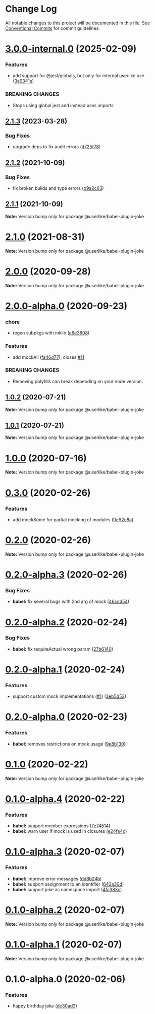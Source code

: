 # Change Log

All notable changes to this project will be documented in this file.
See [Conventional Commits](https://conventionalcommits.org) for commit guidelines.

# [3.0.0-internal.0](https://github.com/userlike/joke/compare/v2.1.3...v3.0.0-internal.0) (2025-02-09)


### Features

* add support for @jest/globals, but only for internal userlike use ([3a9341e](https://github.com/userlike/joke/commit/3a9341e1ae683e67f95d02152415206b1a23e9dd))


### BREAKING CHANGES

* Stops using global jest and instead uses imports





## [2.1.3](https://github.com/userlike/joke/compare/v2.1.2...v2.1.3) (2023-03-28)


### Bug Fixes

* upgrade deps to fix audit errors ([d725f78](https://github.com/userlike/joke/commit/d725f788ad9f165b950da2ebb7a275c67903fa34))





## [2.1.2](https://github.com/userlike/joke/compare/v2.1.1...v2.1.2) (2021-10-09)


### Bug Fixes

* fix broken builds and type errors ([b9a2c63](https://github.com/userlike/joke/commit/b9a2c63c90a7468c02d8f8cdb3cfd94665c70270))





## [2.1.1](https://github.com/userlike/joke/compare/v2.1.0...v2.1.1) (2021-10-09)

**Note:** Version bump only for package @userlike/babel-plugin-joke





# [2.1.0](https://github.com/userlike/joke/compare/v2.0.0...v2.1.0) (2021-08-31)

**Note:** Version bump only for package @userlike/babel-plugin-joke





# [2.0.0](https://github.com/anilanar/mklib/compare/v2.0.0-alpha.0...v2.0.0) (2020-09-28)

**Note:** Version bump only for package @userlike/babel-plugin-joke





# [2.0.0-alpha.0](https://github.com/anilanar/mklib/compare/v1.0.2...v2.0.0-alpha.0) (2020-09-23)


### chore

* regen subpkgs with mklib ([a6e3608](https://github.com/anilanar/mklib/commit/a6e3608ee718f4964329298cb8bcca3ec9845a20))


### Features

* add mockAll ([fa46d77](https://github.com/anilanar/mklib/commit/fa46d774d1a908e6e849f83d7285b6676887340d)), closes [#11](https://github.com/anilanar/mklib/issues/11)


### BREAKING CHANGES

* Removing polyfills can break depending on your node version.





## [1.0.2](https://github.com/anilanar/dev/compare/v1.0.1...v1.0.2) (2020-07-21)

**Note:** Version bump only for package @userlike/babel-plugin-joke





## [1.0.1](https://github.com/anilanar/dev/compare/v1.0.0...v1.0.1) (2020-07-21)

**Note:** Version bump only for package @userlike/babel-plugin-joke





# [1.0.0](https://github.com/anilanar/dev/compare/v0.3.0...v1.0.0) (2020-07-16)

**Note:** Version bump only for package @userlike/babel-plugin-joke





# [0.3.0](https://github.com/userlike/joke/compare/v0.2.0...v0.3.0) (2020-02-26)


### Features

* add mockSome for partial mocking of modules ([0e92c8a](https://github.com/userlike/joke/commit/0e92c8a285de8b0f1ff4fdc57c82e206f8d876fa))





# [0.2.0](https://github.com/userlike/joke/compare/v0.2.0-alpha.3...v0.2.0) (2020-02-26)

**Note:** Version bump only for package @userlike/babel-plugin-joke





# [0.2.0-alpha.3](https://github.com/userlike/joke/compare/v0.2.0-alpha.2...v0.2.0-alpha.3) (2020-02-26)


### Bug Fixes

* **babel:** fix several bugs with 2nd arg of mock ([46ccd54](https://github.com/userlike/joke/commit/46ccd54f8fd37d4750440bbe9192f544b31b604c))





# [0.2.0-alpha.2](https://github.com/userlike/joke/compare/v0.2.0-alpha.1...v0.2.0-alpha.2) (2020-02-24)


### Bug Fixes

* **babel:** fix requireActual wrong param ([27b6140](https://github.com/userlike/joke/commit/27b6140f590a9eb2dc8c1ff9293bfc71279f6360))





# [0.2.0-alpha.1](https://github.com/userlike/joke/compare/v0.2.0-alpha.0...v0.2.0-alpha.1) (2020-02-24)


### Features

* support custom mock implementations ([#1](https://github.com/userlike/joke/issues/1)) ([3eb5d53](https://github.com/userlike/joke/commit/3eb5d530c06949e9b2c93a8e98ae5c58f76597d7))





# [0.2.0-alpha.0](https://github.com/userlike/joke/compare/v0.1.0...v0.2.0-alpha.0) (2020-02-23)


### Features

* **babel:** removes restrictions on mock usage ([9e8b130](https://github.com/userlike/joke/commit/9e8b1304b0e6dc6f4ddf8cc3c19fc762e86216f0))





# [0.1.0](https://github.com/userlike/joke/compare/v0.1.0-alpha.4...v0.1.0) (2020-02-22)

**Note:** Version bump only for package @userlike/babel-plugin-joke





# [0.1.0-alpha.4](https://github.com/userlike/joke/compare/v0.1.0-alpha.3...v0.1.0-alpha.4) (2020-02-22)


### Features

* **babel:** support member expressions ([7e74514](https://github.com/userlike/joke/commit/7e74514af7530db798e97f078fdb52268a2c2f35))
* **babel:** warn user if mock is used in closures ([e24fe4c](https://github.com/userlike/joke/commit/e24fe4ce9834bace7d0d583d31471439232fc87b))





# [0.1.0-alpha.3](https://github.com/anilanar/joke/compare/v0.1.0-alpha.2...v0.1.0-alpha.3) (2020-02-07)


### Features

* **babel:** improve error messages ([dd8b24b](https://github.com/anilanar/joke/commit/dd8b24b85d3dfde5bf1f4a883e1c05f28657eafe))
* **babel:** support assignment to an identifier ([642a30d](https://github.com/anilanar/joke/commit/642a30d22253b1ec0666bec3cd0d956ca1caacc3))
* **babel:** support joke as namespace import ([4fc383c](https://github.com/anilanar/joke/commit/4fc383cfd28d554f89fb0058305fbaaadf656df6))





# [0.1.0-alpha.2](https://github.com/anilanar/joke/compare/v0.1.0-alpha.1...v0.1.0-alpha.2) (2020-02-07)

**Note:** Version bump only for package @userlike/babel-plugin-joke





# [0.1.0-alpha.1](https://github.com/anilanar/joke/compare/v0.1.0-alpha.0...v0.1.0-alpha.1) (2020-02-07)

**Note:** Version bump only for package @userlike/babel-plugin-joke





# 0.1.0-alpha.0 (2020-02-06)


### Features

* happy birthday joke ([de30ad3](https://github.com/anilanar/joke/commit/de30ad331af8294a973a1c3c90023e33201fc290))
